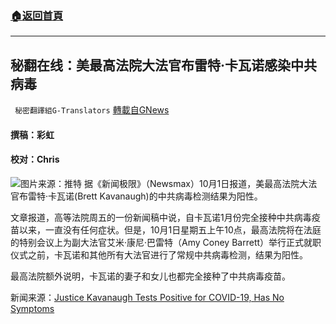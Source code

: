 ###  [:house:返回首頁](https://github.com/ourhimalayas/txt)
---


## 秘翻在线：美最高法院大法官布雷特·卡瓦诺感染中共病毒
` 秘密翻譯組G-Translators` [轉載自GNews](https://gnews.org/zh-hans/1568418/)

#### 撰稿：彩虹

#### 校对：Chris
![](https://assets.gnews.org/wp-content/uploads/2021/10/图片1-2.jpg)图片来源：推特
据《新闻极限》（Newsmax）10月1日报道，美最高法院大法官布雷特·卡瓦诺(Brett Kavanaugh)的中共病毒检测结果为阳性。

文章报道，高等法院周五的一份新闻稿中说，自卡瓦诺1月份完全接种中共病毒疫苗以来，一直没有任何症状。但是，10月1日星期五上午10点，最高法院将在法庭的特别会议上为副大法官艾米·康尼·巴雷特（Amy Coney Barrett）举行正式就职仪式之前，卡瓦诺和其他所有大法官进行了常规中共病毒检测，结果为阳性。

最高法院额外说明，卡瓦诺的妻子和女儿也都完全接种了中共病毒疫苗。

新闻来源：[Justice Kavanaugh Tests Positive for COVID-19, Has No Symptoms](https://www.newsmax.com/headline/supreme-court-brett-kavanaugh-covid-19-positive/2021/10/01/id/1038712/)
